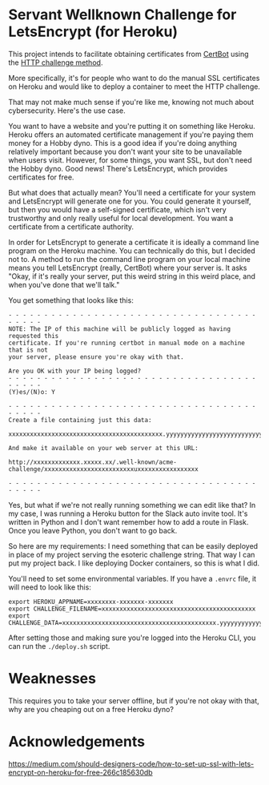 # Servant Wellknown Challenge for LetsEncrypt (for Heroku)

This project intends to facilitate obtaining certificates from [CertBot](https://certbot.eff.org/) using the
[HTTP challenge method](https://certbot.eff.org/docs/challenges.html).

More specifically, it's for people who want to do the manual SSL certificates on Heroku and would like to
deploy a container to meet the HTTP challenge.

That may not make much sense if you're like me, knowing not much about cybersecurity. Here's the use case.

You want to have a website and you're putting it on something like Heroku. Heroku offers an automated certificate
management if you're paying them money for a Hobby dyno. This is a good idea if you're doing anything relatively
important because you don't want your site to be unavailable when users visit. However, for some things, you want SSL,
but don't need the Hobby dyno. Good news! There's LetsEncrypt, which provides certificates for free.

But what does that actually mean? You'll need a certificate for your system and LetsEncrypt will generate one for you.
You could generate it yourself, but then you would have a self-signed certificate, which isn't very trustworthy and only
really useful for local development. You want a certificate from a certificate authority.

In order for LetsEncrypt to generate a certificate it is ideally a command line program on the Heroku machine. You can
technically do this, but I decided not to. A method to run the command line program on your local machine means you tell
LetsEncrypt (really, CertBot) where your server is. It asks "Okay, if it's really your server, put this weird string in
this weird place, and when you've done that we'll talk."

You get something that looks like this:

```
- - - - - - - - - - - - - - - - - - - - - - - - - - - - - - - - - - - - - - - -
NOTE: The IP of this machine will be publicly logged as having requested this
certificate. If you're running certbot in manual mode on a machine that is not
your server, please ensure you're okay with that.

Are you OK with your IP being logged?
- - - - - - - - - - - - - - - - - - - - - - - - - - - - - - - - - - - - - - - -
(Y)es/(N)o: Y

- - - - - - - - - - - - - - - - - - - - - - - - - - - - - - - - - - - - - - - -
Create a file containing just this data:

xxxxxxxxxxxxxxxxxxxxxxxxxxxxxxxxxxxxxxxxxxx.yyyyyyyyyyyyyyyyyyyyyyyyyyyyyyyyyyyyyyyyyyy

And make it available on your web server at this URL:

http://xxxxxxxxxxxxx.xxxxx.xx/.well-known/acme-challenge/xxxxxxxxxxxxxxxxxxxxxxxxxuxxxxxxxxxxxxxxxxx

- - - - - - - - - - - - - - - - - - - - - - - - - - - - - - - - - - - - - - - -
```


Yes, but what if we're not really running something we can edit like that? In my case, I was running a Heroku button for
the Slack auto invite tool. It's written in Python and I don't want remember how to add a route in Flask. Once you leave
Python, you don't want to go back.

So here are my requirements: I need something that can be easily deployed in place of my project serving the esoteric
challenge string. That way I can put my project back. I like deploying Docker containers, so this is what I did.

You'll need to set some environmental variables. If you have a `.envrc` file, it will need to look like this:

```
export HEROKU_APPNAME=xxxxxxxx-xxxxxxx-xxxxxxx
export CHALLENGE_FILENAME=xxxxxxxxxxxxxxxxxxxxxxxxxxxxxxxxxxxxxxxxxxx
export CHALLENGE_DATA=xxxxxxxxxxxxxxxxxxxxxxxxxxxxxxxxxxxxxxxxxxx.yyyyyyyyyyyyyyyyyyyyyyyyyyyyyyyyyyyyyyyyyyy
```

After setting those and making sure you're logged into the Heroku CLI, you can run the `./deploy.sh` script.

# Weaknesses

This requires you to take your server offline, but if you're not okay with that, why are you cheaping out on a
free Heroku dyno?

# Acknowledgements

https://medium.com/should-designers-code/how-to-set-up-ssl-with-lets-encrypt-on-heroku-for-free-266c185630db


